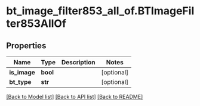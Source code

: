 # bt_image_filter853_all_of.BTImageFilter853AllOf

## Properties
Name | Type | Description | Notes
------------ | ------------- | ------------- | -------------
**is_image** | **bool** |  | [optional] 
**bt_type** | **str** |  | [optional] 

[[Back to Model list]](../README.md#documentation-for-models) [[Back to API list]](../README.md#documentation-for-api-endpoints) [[Back to README]](../README.md)


